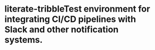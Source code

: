 # literate-tribbleTest environment for integrating CI/CD pipelines with Slack and other notification systems.
